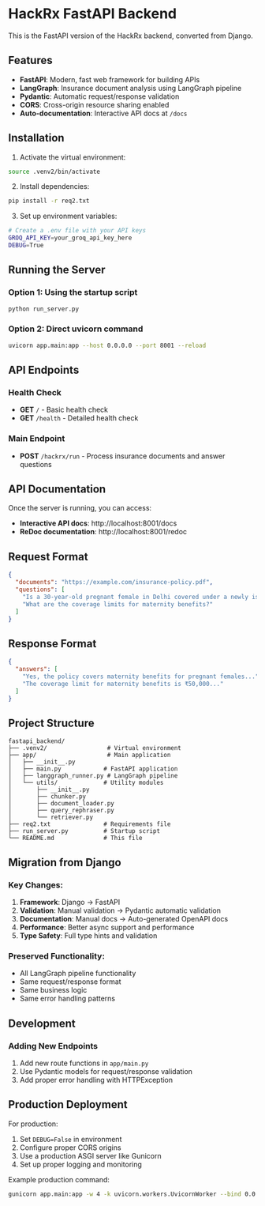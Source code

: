 # HackRx FastAPI Backend

This is the FastAPI version of the HackRx backend, converted from Django.

## Features

- **FastAPI**: Modern, fast web framework for building APIs
- **LangGraph**: Insurance document analysis using LangGraph pipeline
- **Pydantic**: Automatic request/response validation
- **CORS**: Cross-origin resource sharing enabled
- **Auto-documentation**: Interactive API docs at `/docs`

## Installation

1. Activate the virtual environment:
```bash
source .venv2/bin/activate
```

2. Install dependencies:
```bash
pip install -r req2.txt
```

3. Set up environment variables:
```bash
# Create a .env file with your API keys
GROQ_API_KEY=your_groq_api_key_here
DEBUG=True
```

## Running the Server

### Option 1: Using the startup script
```bash
python run_server.py
```

### Option 2: Direct uvicorn command
```bash
uvicorn app.main:app --host 0.0.0.0 --port 8001 --reload
```

## API Endpoints

### Health Check
- **GET** `/` - Basic health check
- **GET** `/health` - Detailed health check

### Main Endpoint
- **POST** `/hackrx/run` - Process insurance documents and answer questions

## API Documentation

Once the server is running, you can access:
- **Interactive API docs**: http://localhost:8001/docs
- **ReDoc documentation**: http://localhost:8001/redoc

## Request Format

```json
{
  "documents": "https://example.com/insurance-policy.pdf",
  "questions": [
    "Is a 30-year-old pregnant female in Delhi covered under a newly issued insurance policy?",
    "What are the coverage limits for maternity benefits?"
  ]
}
```

## Response Format

```json
{
  "answers": [
    "Yes, the policy covers maternity benefits for pregnant females...",
    "The coverage limit for maternity benefits is ₹50,000..."
  ]
}
```

## Project Structure

```
fastapi_backend/
├── .venv2/                 # Virtual environment
├── app/                    # Main application
│   ├── __init__.py
│   ├── main.py            # FastAPI application
│   ├── langgraph_runner.py # LangGraph pipeline
│   └── utils/             # Utility modules
│       ├── __init__.py
│       ├── chunker.py
│       ├── document_loader.py
│       ├── query_rephraser.py
│       └── retriever.py
├── req2.txt               # Requirements file
├── run_server.py          # Startup script
└── README.md              # This file
```

## Migration from Django

### Key Changes:
1. **Framework**: Django → FastAPI
2. **Validation**: Manual validation → Pydantic automatic validation
3. **Documentation**: Manual docs → Auto-generated OpenAPI docs
4. **Performance**: Better async support and performance
5. **Type Safety**: Full type hints and validation

### Preserved Functionality:
- All LangGraph pipeline functionality
- Same request/response format
- Same business logic
- Same error handling patterns

## Development

### Adding New Endpoints
1. Add new route functions in `app/main.py`
2. Use Pydantic models for request/response validation
3. Add proper error handling with HTTPException

## Production Deployment

For production:
1. Set `DEBUG=False` in environment
2. Configure proper CORS origins
3. Use a production ASGI server like Gunicorn
4. Set up proper logging and monitoring

Example production command:
```bash
gunicorn app.main:app -w 4 -k uvicorn.workers.UvicornWorker --bind 0.0.0.0:8001
``` 